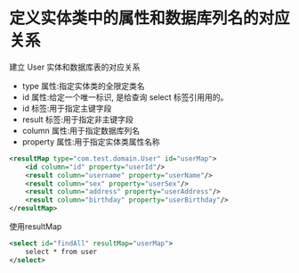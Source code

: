 # 定义实体类中的属性和数据库列名的对应关系

建立 User 实体和数据库表的对应关系
- type 属性:指定实体类的全限定类名
- id 属性:给定一个唯一标识, 是给查询 select 标签引用用的。
- id 标签:用于指定主键字段
- result 标签:用于指定非主键字段
- column 属性:用于指定数据库列名
- property 属性:用于指定实体类属性名称
```xml
<resultMap type="com.test.domain.User" id="userMap">
	<id column="id" property="userId"/>
	<result column="username" property="userName"/>
	<result column="sex" property="userSex"/>
	<result column="address" property="userAddress"/>
	<result column="birthday" property="userBirthday"/>
</resultMap>
```
使用resultMap
```xml
<select id="findAll" resultMap="userMap">
	select * from user
</select>
```
